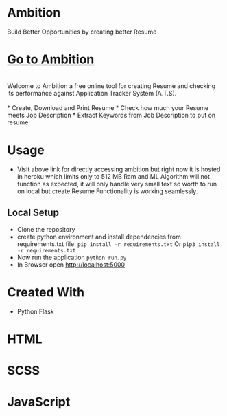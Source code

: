 # Ambition
Build Better Opportunities by creating better Resume
# [Go to Ambition](https://createambition.herokuapp.com/)
<br>
Welcome to Ambition a free online tool for creating Resume and checking its performance against Application Tracker System (A.T.S).<br><br>
* Create, Download and Print Resume
* Check how much your Resume meets Job Description
* Extract Keywords from Job Description to put on resume.

# Usage
* Visit above link for directly accessing ambition but right now it is hosted in heroku which limits only to 512 MB Ram and ML Algorithm will not function as expected, it will only handle very small text so worth to run on local but create Resume Functionality is working seamlessly.
## Local Setup
* Clone the repository
* create python environment and install dependencies from requirements.txt file.
```pip install -r requirements.txt```
Or
```pip3 install -r requirements.txt```
* Now run the application
```python run.py```
* In Browser open [http://localhost:5000](http://localhost:5000)

# Created With
* Python Flask
# HTML
# SCSS
# JavaScript
